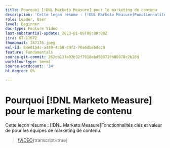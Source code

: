 ```yaml
---
title: Pourquoi [!DNL Marketo Measure] pour le marketing de contenu
description: 'Cette leçon résume : [!DNL Marketo Measure]Fonctionnalités clés et valeur de pour les équipes de marketing de contenu.'
role: Leader, User
level: Beginner
doc-type: Feature Video
last-substantial-update: 2023-01-06T00:00:00Z
jira: KT-11672
thumbnail: 347176.jpeg
exl-id: 84e01b4c-a489-4cb8-89f2-70a6dbebdcc8
feature: Fundamentals
source-git-commit: 262cb13fa02b32f7918ebd569720b80078c2b28d
workflow-type: tm+mt
source-wordcount: '34'
ht-degree: 0%

---
```


# Pourquoi [!DNL Marketo Measure] pour le marketing de contenu

Cette leçon résume : [!DNL Marketo Measure]Fonctionnalités clés et valeur de pour les équipes de marketing de contenu.

>[!VIDEO](https://video.tv.adobe.com/v/347176/?learn=on){transcript=true}
